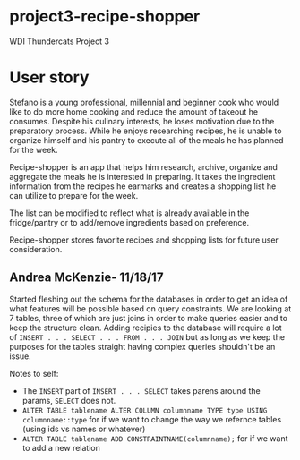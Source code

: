 # project3-recipe-shopper
WDI Thundercats Project 3

# User story

Stefano is a young professional, millennial and beginner cook who would like to do more home cooking and reduce the amount of takeout he consumes.  Despite his culinary interests, he loses motivation due to the preparatory process.  While he enjoys researching recipes, he is unable to organize himself and his pantry to execute all of the meals he has planned for the week.

Recipe-shopper is an app that helps him research, archive, organize and aggregate the meals he is interested in preparing.  It takes the ingredient information from the recipes he earmarks and creates a shopping list he can utilize to prepare for the week.  

The list can be modified to reflect what is already available in the fridge/pantry or to add/remove ingredients based on preference.

Recipe-shopper stores favorite recipes and shopping lists for future user consideration.

## Andrea McKenzie- 11/18/17

Started fleshing out the schema for the databases in order to get an idea of what features will be possible based on query constraints. We are looking at 7 tables, three of which are just joins in order to make queries easier and to keep the structure clean. Adding recipies to the database will require a lot of `INSERT . . . SELECT . . . FROM . . . JOIN` but as long as we keep the purposes for the tables straight having complex queries shouldn't be an issue. 



Notes to self:
- The `INSERT` part of `INSERT . . . SELECT` takes parens around the params, `SELECT` does not. 
- `ALTER TABLE tablename ALTER COLUMN columnname TYPE type USING columnname::type` for if we want to change the way we refernce tables (using ids vs names or whatever)
- `ALTER TABLE tablename ADD CONSTRAINTNAME(columnname);` for if we want to add a new relation
